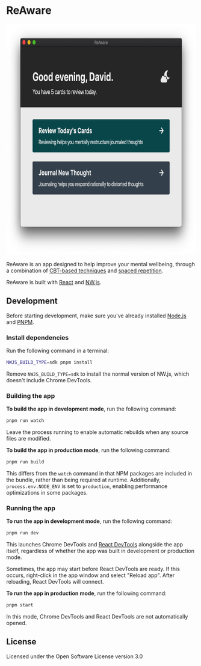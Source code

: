 # ReAware

<img width="752" height="614" src="assets/screenshot.png" alt="ReAware app, with header: Good evening, David; and buttons: Review Today's Cards, Journal New Thought" />

ReAware is an app designed to help improve your mental wellbeing, through a combination of [CBT-based techniques](https://en.wikipedia.org/wiki/Cognitive_behavioral_therapy) and [spaced repetition](https://en.wikipedia.org/wiki/Spaced_repetition).

ReAware is built with [React](https://reactjs.org/) and [NW.js](https://nwjs.io/).

## Development

Before starting development, make sure you've already installed [Node.js](https://nodejs.org/en/download/) and [PNPM](https://pnpm.js.org/en/installation).

### Install dependencies

Run the following command in a terminal:

```sh
NWJS_BUILD_TYPE=sdk pnpm install
```

Remove `NWJS_BUILD_TYPE=sdk` to install the normal version of NW.js, which doesn't include Chrome DevTools.

### Building the app

**To build the app in development mode**, run the following command:

```sh
pnpm run watch
```

Leave the process running to enable automatic rebuilds when any source files are modified.

**To build the app in production mode**, run the following command:

```sh
pnpm run build
```

This differs from the `watch` command in that NPM packages are included in the bundle, rather than being required at runtime. Additionally, `process.env.NODE_ENV` is set to `production`, enabling performance optimizations in some packages.

### Running the app

**To run the app in development mode**, run the following command:

```sh
pnpm run dev
```

This launches Chrome DevTools and [React DevTools](https://www.npmjs.com/package/react-devtools) alongside the app itself, regardless of whether the app was built in development or production mode.

Sometimes, the app may start before React DevTools are ready. If this occurs, right-click in the app window and select "Reload app". After reloading, React DevTools will connect.

**To run the app in production mode**, run the following command:

```sh
pnpm start
```

In this mode, Chrome DevTools and React DevTools are not automatically opened.

## License

Licensed under the Open Software License version 3.0

